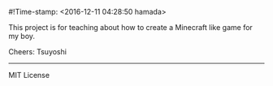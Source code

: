 #!Time-stamp: <2016-12-11 04:28:50 hamada>

This project is for teaching about how to create a Minecraft like game for my boy.

Cheers:
Tsuyoshi

------------
MIT License


